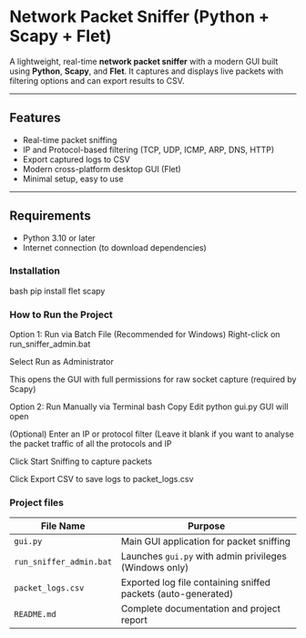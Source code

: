 #  Network Packet Sniffer (Python + Scapy + Flet)

A lightweight, real-time **network packet sniffer** with a modern GUI built using **Python**, **Scapy**, and **Flet**. It captures and displays live packets with filtering options and can export results to CSV.

---

## Features

- Real-time packet sniffing
- IP and Protocol-based filtering (TCP, UDP, ICMP, ARP, DNS, HTTP)
- Export captured logs to CSV
- Modern cross-platform desktop GUI (Flet)
- Minimal setup, easy to use

---

##  Requirements

- Python 3.10 or later
- Internet connection (to download dependencies)

###  Installation
bash
pip install flet scapy

### How to Run the Project
Option 1: Run via Batch File (Recommended for Windows)
Right-click on run_sniffer_admin.bat

Select Run as Administrator

This opens the GUI with full permissions for raw socket capture (required by Scapy)

Option 2: Run Manually via Terminal
bash
Copy
Edit
python gui.py
GUI will open

(Optional) Enter an IP or protocol filter
(Leave it blank if you want to analyse the packet traffic of all the protocols and IP

Click Start Sniffing to capture packets

Click Export CSV to save logs to packet_logs.csv

### Project files
| File Name               | Purpose                                                       |
| ----------------------- | ------------------------------------------------------------- |
| `gui.py`                | Main GUI application for packet sniffing                      |
| `run_sniffer_admin.bat` | Launches `gui.py` with admin privileges (Windows only)        |
| `packet_logs.csv`       | Exported log file containing sniffed packets (auto-generated) |
| `README.md`             | Complete documentation and project report                     |


